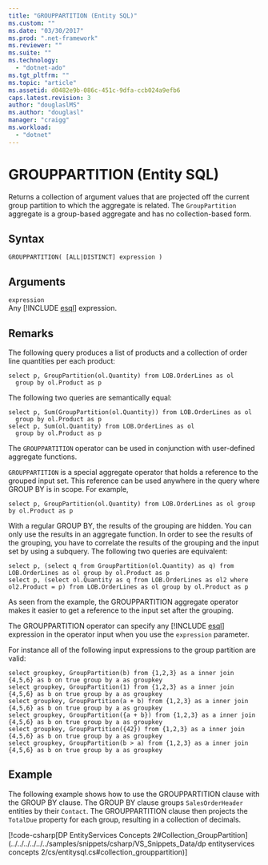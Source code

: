 ```yaml
---
title: "GROUPPARTITION (Entity SQL)"
ms.custom: ""
ms.date: "03/30/2017"
ms.prod: ".net-framework"
ms.reviewer: ""
ms.suite: ""
ms.technology: 
  - "dotnet-ado"
ms.tgt_pltfrm: ""
ms.topic: "article"
ms.assetid: d0482e9b-086c-451c-9dfa-ccb024a9efb6
caps.latest.revision: 3
author: "douglaslMS"
ms.author: "douglasl"
manager: "craigg"
ms.workload: 
  - "dotnet"
---
```

# GROUPPARTITION (Entity SQL)
Returns a collection of argument values that are projected off the current group partition to which the aggregate is related. The `GroupPartition` aggregate is a group-based aggregate and has no collection-based form.  
  
## Syntax  
  
```  
GROUPPARTITION( [ALL|DISTINCT] expression )  
```  
  
## Arguments  
 `expression`  
 Any [!INCLUDE [esql](../../../../../../includes/esql-md.md)] expression.  
  
## Remarks  
 The following query produces a list of products and a collection of order line quantities per each product:  
  
```  
select p, GroupPartition(ol.Quantity) from LOB.OrderLines as ol  
  group by ol.Product as p  
```  
  
 The following two queries are semantically equal:  
  
```  
select p, Sum(GroupPartition(ol.Quantity)) from LOB.OrderLines as ol  
  group by ol.Product as p  
select p, Sum(ol.Quantity) from LOB.OrderLines as ol  
  group by ol.Product as p  
```  
  
 The `GROUPPARTITION` operator can be used in conjunction with user-defined aggregate functions.  
  
 `GROUPPARTITION` is a special aggregate operator that holds a reference to the grouped input set. This reference can be used anywhere in the query where GROUP BY is in scope. For example,  
  
```  
select p, GroupPartition(ol.Quantity) from LOB.OrderLines as ol group by ol.Product as p  
```  
  
 With a regular GROUP BY, the results of the grouping are hidden. You can only use the results in an aggregate function. In order to see the results of the grouping, you have to correlate the results of the grouping and the input set by using a subquery. The following two queries are equivalent:  
  
```  
select p, (select q from GroupPartition(ol.Quantity) as q) from LOB.OrderLines as ol group by ol.Product as p  
select p, (select ol.Quantity as q from LOB.OrderLines as ol2 where ol2.Product = p) from LOB.OrderLines as ol group by ol.Product as p  
```  
  
 As seen from the example, the GROUPPARTITION aggregate operator makes it easier to get a reference to the input set after the grouping.  
  
 The GROUPPARTITION operator can specify any [!INCLUDE [esql](../../../../../../includes/esql-md.md)] expression in the operator input when you use the `expression` parameter.  
  
 For instance all of the following input expressions to the group partition are valid:  
  
```  
select groupkey, GroupPartition(b) from {1,2,3} as a inner join {4,5,6} as b on true group by a as groupkey  
select groupkey, GroupPartition(1) from {1,2,3} as a inner join {4,5,6} as b on true group by a as groupkey  
select groupkey, GroupPartition(a + b) from {1,2,3} as a inner join {4,5,6} as b on true group by a as groupkey  
select groupkey, GroupPartition({a + b}) from {1,2,3} as a inner join {4,5,6} as b on true group by a as groupkey  
select groupkey, GroupPartition({42}) from {1,2,3} as a inner join {4,5,6} as b on true group by a as groupkey  
select groupkey, GroupPartition(b > a) from {1,2,3} as a inner join {4,5,6} as b on true group by a as groupkey  
```  
  
## Example  
 The following example shows how to use the GROUPPARTITION clause with the GROUP BY clause. The GROUP BY clause groups `SalesOrderHeader` entities by their `Contact`. The GROUPPARTITION clause then projects the `TotalDue` property for each group, resulting in a collection of decimals.  
  
 [!code-csharp[DP EntityServices Concepts 2#Collection_GroupPartition](../../../../../../samples/snippets/csharp/VS_Snippets_Data/dp entityservices concepts 2/cs/entitysql.cs#collection_grouppartition)]
